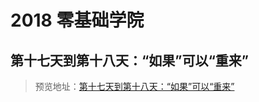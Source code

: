 # 2018 零基础学院

## 第十七天到第十八天：“如果”可以“重来”

> 预览地址：[第十七天到第十八天：“如果”可以“重来”](https://yingzhiji.github.io/ife/2018/零基础学院/day17-18/)
